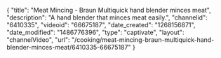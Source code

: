 {
    "title": "Meat Mincing - Braun Multiquick hand blender minces meat",
    "description": "A hand blender that minces meat easily.",
    "channelid": "6410335",
    "videoid": "66675187",
    "date_created": "1268156871",
    "date_modified": "1486776396",
    "type": "captivate",
    "layout": "channelVideo",
    "url": "\/cooking\/meat-mincing-braun-multiquick-hand-blender-minces-meat\/6410335-66675187"
}